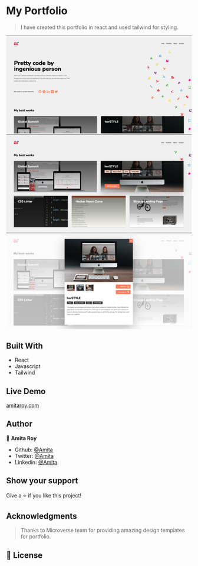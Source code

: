 # My Portfolio

> I have created this portfolio in react and used tailwind for styling.


![SS1](./src/images/ss1.png)
![SS2](./src/images/ss2.png)
![SS3](./src/images/ss3.png)

## Built With

- React
- Javascript
- Tailwind

## Live Demo

[amitaroy.com](https://amitaroy.com/)

## Author

👤 **Amita Roy**

- Github: [@Amita](https://github.com/Amita-Roy)
- Twitter: [@Amita](https://twitter.com/AmitaRoy14)
- Linkedin: [@Amita](https://www.linkedin.com/in/amita-roy/)

## Show your support

Give a ⭐️ if you like this project!

## Acknowledgments

> Thanks to Microverse team for providing amazing design templates for portfolio.

## 📝 License
